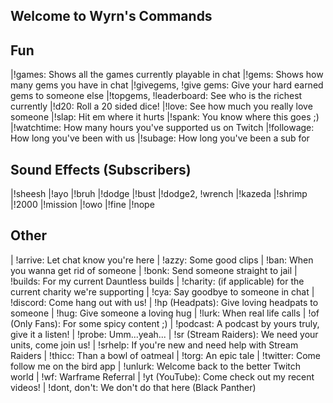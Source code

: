 ## Welcome to Wyrn's Commands

## Fun

|!games: Shows all the games currently playable in chat
|!gems: Shows how many gems you have in chat
|!givegems, !give gems: Give your hard earned gems to someone else
|!topgems, !leaderboard: See who is the richest currently
|!d20: Roll a 20 sided dice!
|!love: See how much you really love someone
|!slap: Hit em where it hurts
|!spank: You know where this goes ;)
|!watchtime: How many hours you've supported us on Twitch
|!followage: How long you've been with us
|!subage: How long you've been a sub for

## Sound Effects (Subscribers)

|!sheesh |!ayo
|!bruh   |!dodge
|!bust   |!dodge2, !wrench
|!kazeda |!shrimp
|!2000
|!mission
|!owo
|!fine
|!nope

## Other

| !arrive: Let chat know you're here
| !azzy: Some good clips
| !ban: When you wanna get rid of someone
| !bonk: Send someone straight to jail
| !builds: For my current Dauntless builds
| !charity: (if applicable) for the current charity we're supporting
| !cya: Say goodbye to someone in chat
| !discord: Come hang out with us!
| !hp (Headpats): Give loving headpats to someone
| !hug: Give someone a loving hug
| !lurk: When real life calls
| !of (Only Fans): For some spicy content ;)
| !podcast: A podcast by yours truly, give it a listen!
| !probe: Umm...yeah...
| !sr (Stream Raiders): We need your units, come join us!
| !srhelp: If you're new and need help with Stream Raiders
| !thicc: Than a bowl of oatmeal
| !torg: An epic tale 
| !twitter: Come follow me on the bird app
| !unlurk: Welcome back to the better Twitch world
| !wf: Warframe Referral
| !yt (YouTube): Come check out my recent videos!
| !dont, don't: We don't do that here (Black Panther)
